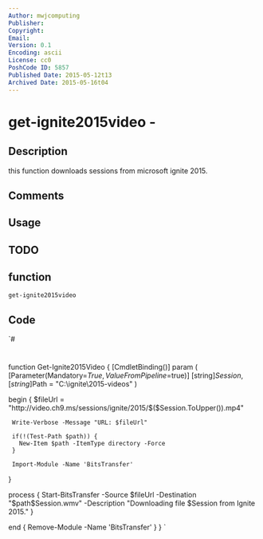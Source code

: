 ```yaml
---
Author: mwjcomputing
Publisher: 
Copyright: 
Email: 
Version: 0.1
Encoding: ascii
License: cc0
PoshCode ID: 5857
Published Date: 2015-05-12t13
Archived Date: 2015-05-16t04
---
```


# get-ignite2015video - 

## Description

this function downloads sessions from microsoft ignite 2015.

## Comments



## Usage



## TODO



## function

`get-ignite2015video`

## Code

`#
 #
 function Get-Ignite2015Video {
   [CmdletBinding()]
   param (
     [Parameter(Mandatory=$True,ValueFromPipeline=$true)]
     [string]$Session,
     [string]$Path = "C:\ignite\2015-videos"
   )
 
   begin {
     $fileUrl = "http://video.ch9.ms/sessions/ignite/2015/$($Session.ToUpper()).mp4"
 
     Write-Verbose -Message "URL: $fileUrl"
     
     if(!(Test-Path $path)) {
       New-Item $path -ItemType directory -Force
     }
 
     Import-Module -Name 'BitsTransfer'
   }
 
   process {
     Start-BitsTransfer -Source $fileUrl -Destination "$path\$Session.wmv" -Description "Downloading file $Session from Ignite 2015."
   }
 
   end {
     Remove-Module -Name 'BitsTransfer'
   }
 }
`

